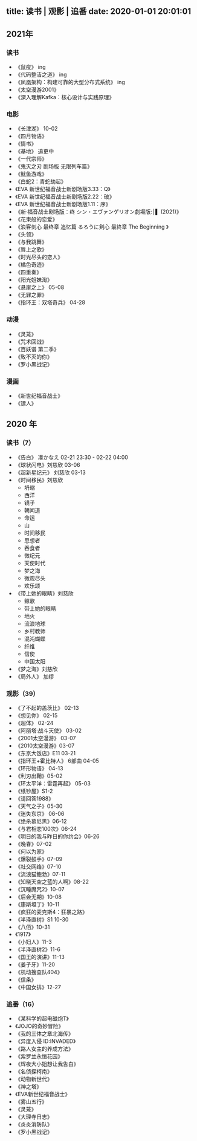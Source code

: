 title: 读书 | 观影 | 追番
date: 2020-01-01 20:01:01
---
<!-- <img src="https://haif-cloud.oss-cn-beijing.aliyuncs.com/img/reading.jpg" width="60%"> -->

## 2021年

### 读书

* 《鼠疫》 ing
* 《代码整洁之道》 ing
* 《凤凰架构：构建可靠的大型分布式系统》 ing
* 《太空漫游2001》
* 《深入理解Kafka：核心设计与实践原理》

### 电影

* 《长津湖》 10-02
* 《四月物语》
* 《情书》
* 《基地》 追更中
* 《一代宗师》
* 《鬼灭之刃 剧场版 无限列车篇》
* 《鱿鱼游戏》
* 《白蛇2：青蛇劫起》
* 《EVA 新世纪福音战士新剧场版3.33：Q》
* 《EVA 新世纪福音战士新剧场版2.22：破》
* 《EVA 新世纪福音战士新剧场版1.11：序》
* 《新·福音战士剧场版：终 シン・エヴァンゲリオン劇場版:│▌ (2021)》
* 《花束般的恋爱》 
* 《浪客剑心 最终章 追忆篇 るろうに剣心 最終章 The Beginning 》
* 《头领》
* 《与我跳舞》
* 《唇上之歌》
* 《时光尽头的恋人》
* 《橘色奇迹》
* 《四重奏》
* 《阳光姐妹淘》
* 《悬崖之上》 05-08
* 《无罪之罪》
* 《指环王：双塔奇兵》 04-28

### 动漫

* 《灵笼》
* 《咒术回战》
* 《百妖谱 第二季》
* 《致不灭的你》
* 《罗小黑战记》

### 漫画

* 《新世纪福音战士》
* 《镖人》

##	2020 年

### 读书（7）

* 《告白》 凑かなえ      02-21 23:30 - 02-22 04:00  
* 《球状闪电》刘慈欣     03-06 
* 《超新星纪元》 刘慈欣  03-13
* 《时间移民》刘慈欣 
  * 坍缩
  * 西洋
  * 镜子
  * 朝闻道
  * 命运
  * 山
  * 时间移民
  * 思想者
  * 吞食者
  * 微纪元
  * 天使时代
  * 梦之海
  * 微观尽头
  * 欢乐颂
* 《带上她的眼睛》刘慈欣 
  * 鲸歌
  * 带上她的眼睛
  * 地火
  * 流浪地球
  * 乡村教师
  * 混沌蝴蝶
  * 纤维
  * 信使
  * 中国太阳
* 《梦之海》刘慈欣 
* 《局外人》 加缪


### 观影（39）

* 《了不起的盖茨比》 02-13
* 《想见你》 02-15
* 《超体》 02-24
* 《阿丽塔:战斗天使》 03-02
* 《2001太空漫游》 03-07
* 《2010太空漫游》03-07
* 《东京大饭店》E11 03-21
* 《指环王+霍比特人》 6部曲 04-05
* 《环形物语》 04-13
* 《利刃出鞘》05-02
* 《环太平洋：雷霆再起》 05-03
* 《纸钞屋》S1-2
* 《请回答1988》
* 《天气之子》05-30
* 《迷失东京》 06-06
* 《绝杀慕尼黑》06-12
* 《与君相恋100次》06-24
* 《明日的我与昨日的你约会》06-26
* 《晚春》07-02
* 《何以为家》
* 《爆裂鼓手》07-09
* 《社交网络》07-10
* 《流浪猫鲍勃》07-11
* 《知晓天空之蓝的人啊》08-22
* 《沉睡魔咒2》10-07
* 《后会无期》10-08
* 《康斯坦丁》10-11
* 《疯狂的麦克斯4：狂暴之路》
* 《半泽直树》S1 10-30
* 《八佰》10-31
* 《1917》
* 《小妇人》11-3
* 《半泽直树2》11-6
* 《国王的演讲》11-13
* 《姜子牙》11-20
* 《机动搜查队404》
* 《信条》
* 《中国女排》12-27

### 追番（16）

* 《某科学的超电磁炮T》
* 《JOJO的奇妙冒险》
* 《我的三体之章北海传》
* 《异度入侵 ID:INVADED》
* 《路人女主的养成方法》
* 《紫罗兰永恒花园》
* 《辉夜大小姐想让我告白》
* 《名侦探柯南》
* 《动物新世代》
* 《神之塔》
* 《EVA新世纪福音战士》
* 《雾山五行》
* 《灵笼》
* 《大理寺日志》
* 《炎炎消防队》
* 《罗小黑战记》
